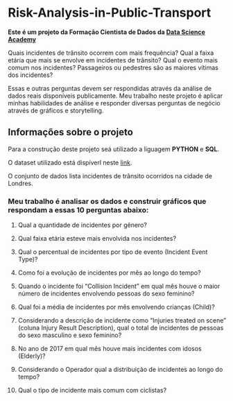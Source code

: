 # Risk-Analysis-in-Public-Transport
**Este é um projeto da Formação Cientista de Dados da [Data Science Academy](https://www.datascienceacademy.com.br/)**

Quais incidentes de trânsito ocorrem com mais frequência? Qual a faixa etária que mais se envolve em incidentes de trânsito? Qual o evento mais comum nos incidentes? Passageiros ou pedestres são as maiores vítimas dos incidentes?

Essas e outras perguntas devem ser respondidas através da análise de dados reais disponíveis publicamente. Meu trabalho neste projeto é aplicar minhas habilidades de análise e responder diversas perguntas de negócio através de gráficos e storytelling.

## Informações sobre o projeto
Para a construção deste projeto seá utilizado a liguagem **PYTHON** e **SQL**.

O dataset utilizado está dispíverl neste [link](https://data.world/makeovermonday/2018w51).

O conjunto de dados lista incidentes de trânsito ocorridos na cidade de
Londres.

### **Meu trabalho é analisar os dados e construir gráficos que respondam a essas 10 perguntas abaixo**:

1. Qual a quantidade de incidentes por gênero?

2. Qual faixa etária esteve mais envolvida nos incidentes?

3. Qual o percentual de incidentes por tipo de evento (Incident Event
Type)?

4. Como foi a evolução de incidentes por mês ao longo do tempo?

5. Quando o incidente foi “Collision Incident” em qual mês houve o maior
número de incidentes envolvendo pessoas do sexo feminino?

6. Qual foi a média de incidentes por mês envolvendo crianças (Child)?

7. Considerando a descrição de incidente como “Injuries treated on scene”
(coluna Injury Result Description), qual o total de incidentes de pessoas
do sexo masculino e sexo feminino?

8. No ano de 2017 em qual mês houve mais incidentes com idosos
(Elderly)?

9. Considerando o Operador qual a distribuição de incidentes ao longo do
tempo?

10. Qual o tipo de incidente mais comum com ciclistas?

